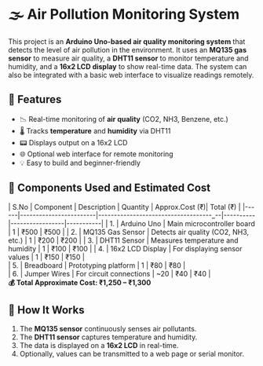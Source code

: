 # 🌫️ Air Pollution Monitoring System

This project is an **Arduino Uno-based air quality monitoring system** that detects the level of air pollution in the environment. It uses an **MQ135 gas sensor** to measure air quality, a **DHT11 sensor** to monitor temperature and humidity, and a **16x2 LCD display** to show real-time data. The system can also be integrated with a basic web interface to visualize readings remotely.

## 🚀 Features

- 📉 Real-time monitoring of **air quality** (CO2, NH3, Benzene, etc.)
- 🌡️ Tracks **temperature** and **humidity** via DHT11
- 📟 Displays output on a 16x2 LCD
- 🌐 Optional web interface for remote monitoring
- 💡 Easy to build and beginner-friendly

## 🧰 Components Used and Estimated Cost

| S.No | Component              | Description                           | Quantity | Approx.Cost  (₹)| Total (₹) |
|------|------------------------|------------------------------------_--|----------|-----------------|-----------|
| 1.   | Arduino Uno            | Main microcontroller board            | 1        | ₹500            | ₹500      |
| 2.   | MQ135 Gas Sensor       | Detects air quality (CO2, NH3, etc.)  | 1        | ₹200            | ₹200      |
| 3.   | DHT11 Sensor           | Measures temperature and humidity     | 1        | ₹100            | ₹100      |
| 4.   | 16x2 LCD Display       | For displaying sensor values          | 1        | ₹150            | ₹150      |    
| 5.   | Breadboard             | Prototyping platform                  | 1        | ₹80             | ₹80       |    
| 6.   | Jumper Wires           | For circuit connections               | ~20      | ₹40             | ₹40       |     
**💰 Total Approximate Cost: ₹1,250 – ₹1,300**

## 🔧 How It Works

1. The **MQ135 sensor** continuously senses air pollutants.
2. The **DHT11 sensor** captures temperature and humidity.
3. The data is displayed on a **16x2 LCD** in real-time.
4. Optionally, values can be transmitted to a web page or serial monitor.
